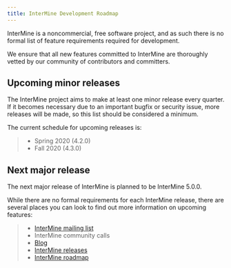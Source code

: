 ```yaml
---
title: InterMine Development Roadmap
---
```


InterMine is a noncommercial, free software project, and as such there is no formal list of feature requirements required for development.

We ensure that all new features committed to InterMine are thoroughly vetted by our community of contributors and committers.

## Upcoming minor releases

The InterMine project aims to make at least one minor release every quarter. If it becomes necessary due to an important bugfix or security issue, more releases will be made, so this list should be considered a minimum.

The current schedule for upcoming releases is:

> * Spring 2020 \(4.2.0\)
> * Fall 2020 \(4.3.0\)

## Next major release

The next major release of InterMine is planned to be InterMine 5.0.0.

While there are no formal requirements for each InterMine release, there are several places you can look to find out more information on upcoming features:

> * [InterMine mailing list](https://lists.intermine.org/pipermail/dev/)
> * InterMine community calls
> * [Blog](https://intermineorg.wordpress.com/tag/release-notes/)
> * [InterMine releases](https://github.com/intermine/intermine/releases)
> * [InterMine roadmap](https://github.com/intermine/intermine/projects/7)

